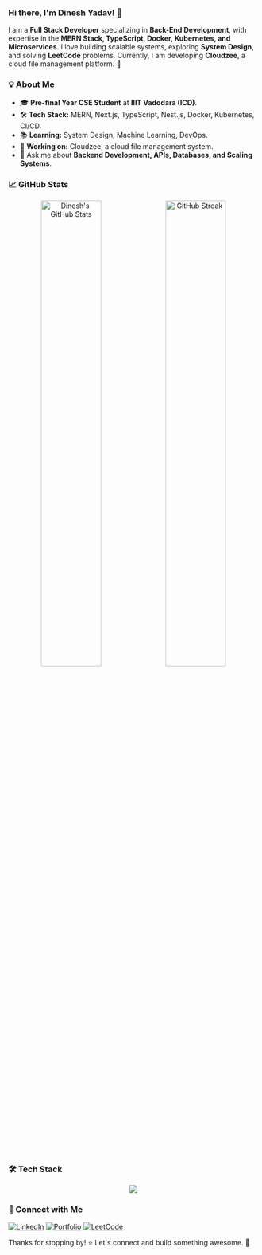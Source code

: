 ### Hi there, I'm Dinesh Yadav! 👋

I am a **Full Stack Developer** specializing in **Back-End Development**, with expertise in the **MERN Stack, TypeScript, Docker, Kubernetes, and Microservices**. I love building scalable systems, exploring **System Design**, and solving **LeetCode** problems. Currently, I am developing **Cloudzee**, a cloud file management platform. 🚀

### 💡 About Me
- 🎓 **Pre-final Year CSE Student** at **IIIT Vadodara (ICD)**.
- 🛠 **Tech Stack:** MERN, Next.js, TypeScript, Nest.js, Docker, Kubernetes, CI/CD.
- 📚 **Learning:** System Design, Machine Learning, DevOps.
- 🔧 **Working on:** Cloudzee, a cloud file management system.
- 💬 Ask me about **Backend Development, APIs, Databases, and Scaling Systems**.

### 📈 GitHub Stats
<p align="center">
  <img src="https://github-readme-stats.vercel.app/api?username=uvyadav04&show_icons=true&theme=radical" alt="Dinesh's GitHub Stats" width="49%"/>
  <img src="https://github-readme-streak-stats.herokuapp.com/?user=uvyadav04&theme=radical" alt="GitHub Streak" width="49%"/>
</p>

### 🛠 Tech Stack
<p align="center">
  <img src="https://skillicons.dev/icons?i=js,ts,react,nextjs,nodejs,express,mongodb,postgres,docker,kubernetes,git,github,redux,tailwind,bootstrap"/>
</p>

### 🌱 Connect with Me
[![LinkedIn](https://img.shields.io/badge/LinkedIn-blue?style=for-the-badge&logo=linkedin)]([https://linkedin.com/in/dineshyadav-cs](https://www.linkedin.com/in/dinesh-yadav-264113265/)) 
[![Portfolio](https://img.shields.io/badge/Portfolio-000?style=for-the-badge&logo=vercel)]([https://dineshyadav.dev](https://dineshyadav.onrender.com/)) 
[![LeetCode](https://img.shields.io/badge/LeetCode-orange?style=for-the-badge&logo=leetcode)](https://leetcode.com/u/dineshnirban01)


Thanks for stopping by! ⭐ Let's connect and build something awesome. 🚀
